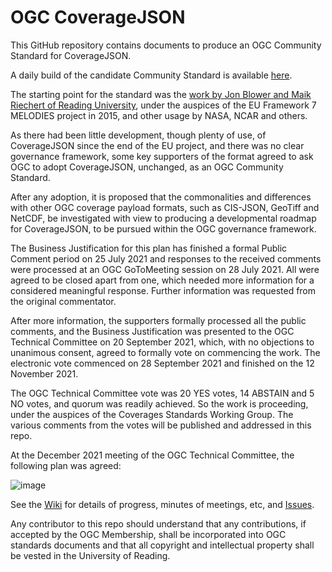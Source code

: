 # OGC CoverageJSON

This GitHub repository contains documents to produce an OGC Community Standard for CoverageJSON.

A daily build of the candidate Community Standard is available [here](https://opengeospatial.github.io/ogcna-auto-review/21-069.html).

The starting point for the standard was the [work by Jon Blower and Maik Riechert of Reading University](https://covjson.org/), under the auspices of the EU Framework 7 MELODIES project in 2015, and other usage by NASA, NCAR and others.

As there had been little development, though plenty of use, of CoverageJSON since the end of the EU project, and there was no clear governance framework, some key supporters of the format agreed to ask OGC to adopt CoverageJSON, unchanged, as an OGC Community Standard.

After any adoption, it is proposed that the commonalities and differences with other OGC coverage payload formats, such as CIS-JSON, GeoTiff and NetCDF, be investigated with view to producing a developmental roadmap for CoverageJSON, to be pursued within the OGC governance framework.

The Business Justification for this plan has finished a formal Public Comment period on 25 July 2021 and responses to the received comments were processed at an OGC GoToMeeting session on 28 July 2021. All were agreed to be closed apart from one, which needed more information for a considered meaningful response. Further information was requested from the original commentator.

After more information, the supporters formally processed all the public comments, and the Business Justification was presented to the OGC Technical Committee on 20 September 2021, which, with no objections to unanimous consent, agreed to formally vote on commencing the work. The electronic vote commenced on 28 September 2021 and finished on the 12 November 2021.

The OGC Technical Committee vote was 20 YES votes, 14 ABSTAIN and 5 NO votes, and quorum was readily achieved. So the work is proceeding, under the auspices of the Coverages Standards Working Group. The various comments from the votes will be published and addressed in this repo.

At the December 2021 meeting of the OGC Technical Committee, the following plan was agreed:

![image](https://user-images.githubusercontent.com/1665973/150142980-73ea6dde-0c40-4cc2-8481-f829ef4a910d.png)

See the [Wiki](https://github.com/opengeospatial/CoverageJSON/wiki) for details of progress, minutes of meetings, etc, and [Issues](https://github.com/opengeospatial/CoverageJSON/issues).

Any contributor to this repo should understand that any contributions, if accepted by the OGC Membership, shall be incorporated into OGC standards documents and that all copyright and intellectual property shall be vested in the University of Reading.
